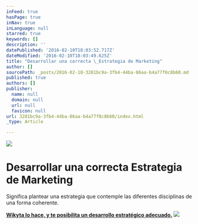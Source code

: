 ```yaml
---
inFeed: true
hasPage: true
inNav: true
inLanguage: null
starred: true
keywords: []
description: ''
datePublished: '2016-02-10T18:03:52.717Z'
dateModified: '2016-02-10T18:03:49.625Z'
title: "Desarrollar una correcta \_Estrategia de Marketing"
author: []
sourcePath: _posts/2016-02-10-3281bc9a-3fb4-44ba-86aa-b4a77f0c8b60.md
published: true
authors: []
publisher:
  name: null
  domain: null
  url: null
  favicon: null
url: 3281bc9a-3fb4-44ba-86aa-b4a77f0c8b60/index.html
_type: Article

---
```

![](https://the-grid-user-content.s3-us-west-2.amazonaws.com/2716e772-4c19-496f-bf7e-4bf314a5cc7e.png)

# Desarrollar una correcta  Estrategia de Marketing

Significa plantear una estrategia que contemple las diferentes disciplinas de una forma coherente.

[**Wikyta lo hace, y te posibilita un desarrollo estratégico adecuado.**][0]
![](https://the-grid-user-content.s3-us-west-2.amazonaws.com/01920133-df5e-42c9-8a42-a4ec47f257bb.jpg)

[0]: http://www.wikyta.com/ "Publicidad, marketing, comunicación en Madrid, Barcelona, Zaragoza - consultora marketing - posicionamiento buscadores"